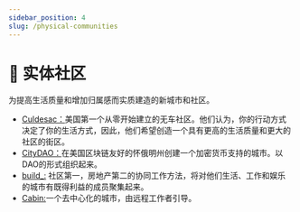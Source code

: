 ```yaml
---
sidebar_position: 4
slug: /physical-communities
---
```


# 🏡 实体社区

为提高生活质量和增加归属感而实质建造的新城市和社区。

- [Culdesac：](https://culdesac.com/ "Culdesac：")美国第一个从零开始建立的无车社区。他们认为，你的行动方式决定了你的生活方式，因此，他们希望创造一个具有更高的生活质量和更大的社区的街区。
- [CityDAO：](https://www.citydao.io/ "CityDAO：")在美国区块链友好的怀俄明州创建一个加密货币支持的城市。以DAO的形式组织起来。
- [build\_:](https://www.buildcities.network/ "build_:") 社区第一，房地产第二的协同工作方法，将对他们生活、工作和娱乐的城市有既得利益的成员聚集起来。
- [Cabin:](https://www.creatorcabins.com/ "Cabin:")一个去中心化的城市，由远程工作者引导。

